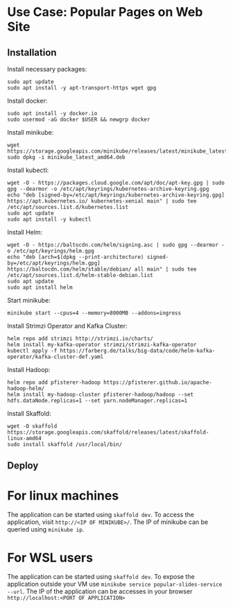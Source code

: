 # Use Case: Popular Pages on Web Site

## Installation

Install necessary packages:

```
sudo apt update
sudo apt install -y apt-transport-https wget gpg
```

Install docker:

```
sudo apt install -y docker.io
sudo usermod -aG docker $USER && newgrp docker
```

Install minikube:

```
wget https://storage.googleapis.com/minikube/releases/latest/minikube_latest_amd64.deb
sudo dpkg -i minikube_latest_amd64.deb
```

Install kubectl:

```
wget -O - https://packages.cloud.google.com/apt/doc/apt-key.gpg | sudo gpg --dearmor -o /etc/apt/keyrings/kubernetes-archive-keyring.gpg
echo "deb [signed-by=/etc/apt/keyrings/kubernetes-archive-keyring.gpg] https://apt.kubernetes.io/ kubernetes-xenial main" | sudo tee /etc/apt/sources.list.d/kubernetes.list
sudo apt update
sudo apt install -y kubectl
```

Install Helm:

```
wget -O - https://baltocdn.com/helm/signing.asc | sudo gpg --dearmor -o /etc/apt/keyrings/helm.gpg
echo "deb [arch=$(dpkg --print-architecture) signed-by=/etc/apt/keyrings/helm.gpg] https://baltocdn.com/helm/stable/debian/ all main" | sudo tee /etc/apt/sources.list.d/helm-stable-debian.list
sudo apt update
sudo apt install helm
```

Start minikube:

```
minikube start --cpus=4 --memory=8000MB --addons=ingress
```

Install Strimzi Operator and Kafka Cluster:

```
helm repo add strimzi http://strimzi.io/charts/
helm install my-kafka-operator strimzi/strimzi-kafka-operator
kubectl apply -f https://farberg.de/talks/big-data/code/helm-kafka-operator/kafka-cluster-def.yaml
```

Install Hadoop:

```
helm repo add pfisterer-hadoop https://pfisterer.github.io/apache-hadoop-helm/
helm install my-hadoop-cluster pfisterer-hadoop/hadoop --set hdfs.dataNode.replicas=1 --set yarn.nodeManager.replicas=1
```

Install Skaffold:

```
wget -O skaffold https://storage.googleapis.com/skaffold/releases/latest/skaffold-linux-amd64
sudo install skaffold /usr/local/bin/
```

## Deploy

# For linux machines

The application can be started using `skaffold dev`.
To access the application, visit `http://<IP OF MINIKUBE>/`.
The IP of minikube can be queried using `minikube ip`.

# For WSL users

The application can be started using `skaffold dev`.
To expose the application outside your VM use `minikube service popular-slides-service --url`.
The IP of the application can be accesses in your browser `http://localhost:<PORT OF APPLICATION>`
